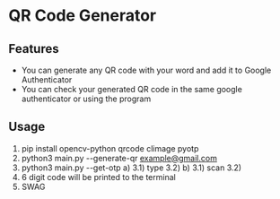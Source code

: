 # QR Code Generator

## Features

- You can generate any QR code with your word and add it to Google Authenticator
- You can check your generated QR code in the same google authenticator or using the program

## Usage

1) pip install opencv-python qrcode climage pyotp
2) python3 main.py --generate-qr example@gmail.com
3) python3 main.py --get-otp 
    a)
        3.1) type 
        3.2) <enter your secret qr code>
    b) 
        3.1) scan
        3.2) <enter path to your image with qr code>
4) 6 digit code will be printed to the terminal
5) SWAG
